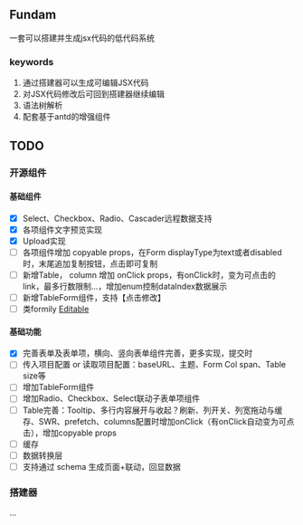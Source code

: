 ## Fundam
一套可以搭建并生成jsx代码的低代码系统

### keywords

1. 通过搭建器可以生成可编辑JSX代码
2. 对JSX代码修改后可回到搭建器继续编辑
3. 语法树解析
4. 配套基于antd的增强组件

## TODO

### 开源组件

#### 基础组件

- [x] Select、Checkbox、Radio、Cascader远程数据支持
- [x] 各项组件文字预览实现
- [x] Upload实现
- [ ] 各项组件增加 copyable props，在Form displayType为text或者disabled时，末尾追加复制按钮，点击即可复制
- [ ] 新增Table， column 增加 onClick props，有onClick时，变为可点击的link，最多行数限制...，增加enum控制dataIndex数据展示
- [ ] 新增TableForm组件，支持【点击修改】
- [ ] 类formily [Editable](https://antd.formilyjs.org/components/editable)

#### 基础功能

- [x] 完善表单及表单项，横向、竖向表单组件完善，更多实现，提交时
- [ ] 传入项目配置 or 读取项目配置：baseURL、主题、Form Col span、Table size等
- [ ] 增加TableForm组件
- [ ] 增加Radio、Checkbox、Select联动子表单项组件
- [ ] Table完善：Tooltip、多行内容展开与收起？刷新、列开关、列宽拖动与缓存、SWR、prefetch、columns配置时增加onClick（有onClick自动变为可点击），增加copyable props
- [ ] 缓存
- [ ] 数据转换层
- [ ] 支持通过 schema 生成页面+联动，回显数据

### 搭建器

...
